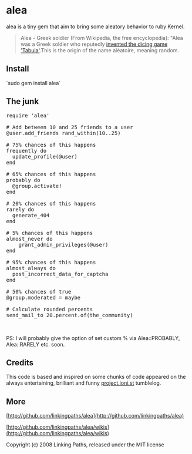 alea
============
alea is a tiny gem that aim to bring some aleatory behavior to ruby Kernel.

> Alea - Greek soldier (From Wikipedia, the free encyclopedia):
"Alea was a Greek soldier who reputedly [invented the dicing game](http://books.google.co.uk/books?id=7rEkOX8NmM0C&pg=RA1-PA61&lpg=RA1-PA61&dq=disis+occidens+adam&source=web&ots=0MbgJ4ioAf&sig=Gu5-vxetefyJJeB8wTuGPzzFZQo&hl=en&sa=X&oi=book_result&resnum=1&ct=result#PRA1-PA60,M1) ['Tabula'](http://en.wikipedia.org/wiki/Tabula).This is the origin of the name aléatoire, meaning random.

Install
-------

´sudo gem install alea´

The junk 
--------
<pre>
require 'alea'

# Add between 10 and 25 friends to a user
@user.add_friends rand_within(10..25)

# 75% chances of this happens
frequently do
  update_profile(@user) 
end

# 65% chances of this happens
probably do
  @group.activate!
end

# 20% chances of this happens
rarely do
  generate_404
end

# 5% chances of this happens
almost_never do
    grant_admin_privileges(@user)
end

# 95% chances of this happens
almost_always do
  post_incorrect_data_for_captcha
end

# 50% chances of true 
@group.moderated = maybe

# Calculate rounded percents 
send_mail_to 20.percent.of(the_community)


</pre> 

PS: I will probably give the option of set custom % via Alea::PROBABLY, Alea::RARELY etc. soon.

Credits
-------

This code is based and inspired on some chunks of code appeared on the always entertaining, brilliant and funny [project.ioni.st](http://project.ioni.st/) tumblelog.

More
-------

[http://github.com/linkingpaths/alea](http://github.com/linkingpaths/alea)

[http://github.com/linkingpaths/alea/wikis](http://github.com/linkingpaths/alea/wikis)


Copyright (c) 2008 Linking Paths, released under the MIT license

